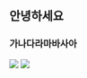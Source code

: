 ## 안녕하세요

### 가나다라마바사아

<img src="https://img.shields.io/badge/spring-6DB33F?style=for-the-badge&logo=spring&logoColor=green"/>
<img src="https://img.shields.io/badge/dbeaver-382923?style=for-the-badge&logo=dbeaver&logoColor=black"/>

